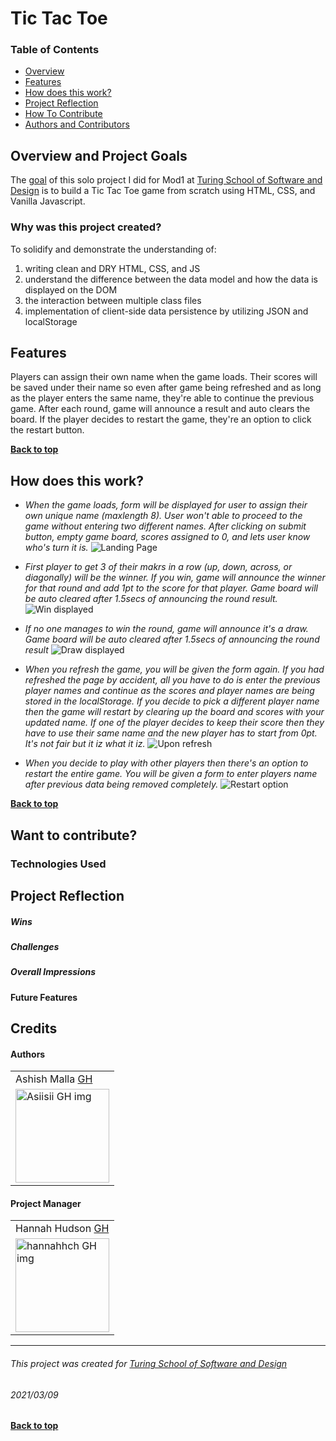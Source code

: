 # Tic Tac Toe

### Table of Contents
- [Overview](#overview-and-project-goals)
- [Features](#features)
- [How does this work?](#how-does-this-work)
- [Project Reflection](#project-reflection)
- [How To Contribute](#want-to-contribute)
- [Authors and Contributors](#credits)

## Overview and Project Goals
The [goal](https://frontend.turing.io/projects/module-1/tic-tac-toe-solo.html) of this solo project I did for Mod1 at [Turing School of Software and Design](https://turing.io/) is to build a Tic Tac Toe game from scratch using HTML, CSS, and Vanilla Javascript.

### Why was this project created?
To solidify and demonstrate the understanding of:
1. writing clean and DRY HTML, CSS, and JS
2. understand the difference between the data model and how the data is displayed on the DOM
3. the interaction between multiple class files
4. implementation of client-side data persistence by utilizing JSON and localStorage

## Features
Players can assign their own name when the game loads. Their scores will be saved under their name so even after game being refreshed and as long as the player enters the same name, they're able to continue the previous game. After each round, game will announce a result and auto clears the board. If the player decides to restart the game, they're an option to click the restart button.

**[Back to top](#table-of-contents)**

## How does this work?
- *When the game loads, form will be displayed for user to assign their own unique name (maxlength 8). User won't able to proceed to the game without entering two different names. After clicking on submit button, empty game board, scores assigned to 0, and lets user know who's turn it is.*
![Landing Page](readme-img-folder/landing-pg.gif)

- *First player to get 3 of their makrs in a row (up, down, across, or diagonally) will be the winner. If you win, game will announce the winner for that round and add 1pt to the score for that player. Game board will be auto cleared after 1.5secs of announcing the round result.*
![Win displayed](readme-img-folder/wins.gif)

- *If no one manages to win the round, game will announce it's a draw. Game board will be auto cleared after 1.5secs of announcing the round result*
![Draw displayed](readme-img-folder/draws.gif)

- *When you refresh the game, you will be given the form again. If you had refreshed the page by accident, all you have to do is enter the previous player names and continue as the scores and player names are being stored in the localStorage. If you decide to pick a different player name then the game will restart by clearing up the board and scores with your updated name. If one of the player decides to keep their score then they have to use their same name and the new player has to start from 0pt. It's not fair but it iz what it iz.*
![Upon refresh](readme-img-folder/refresh.gif)

- *When you decide to play with other players then there's an option to restart the entire game. You will be given a form to enter players name after previous data being removed completely.*
![Restart option](readme-img-folder/restart.gif)

**[Back to top](#table-of-contents)**

## Want to contribute?

### Technologies Used
## Project Reflection

##### Wins

##### Challenges

##### Overall Impressions

#### Future Features
## Credits
#### Authors
<table>
    <tr>
        <td> Ashish Malla <a href="https://github.com/asiisii">GH</td>
    </tr>
    </tr>
    <td><img src="https://avatars.githubusercontent.com/u/36644181?s=400&u=bac07fd62de7d01a09ce8f27f88590d5caa202df&v=4" alt="Asiisii GH img"
 width="150" height="auto" /></td>
    </tr>
</table>

#### Project Manager
<table>
    <tr>
         <td> Hannah Hudson <a href="https://github.com/hannahhch">GH</td>
    </tr>
    </tr>
    <td><img src="https://avatars.githubusercontent.com/u/26528259?s=400&u=fa83afc7263cd5ba9b3a9f07e8ae78543c359063&v=4" alt="hannahhch GH img"
 width="150" height="auto" /></td>
</tr>
</table>

**************************************************************************
###### This project was created for [Turing School of Software and Design](https://turing.io/)
###### 2021/03/09
**[Back to top](#table-of-contents)**
